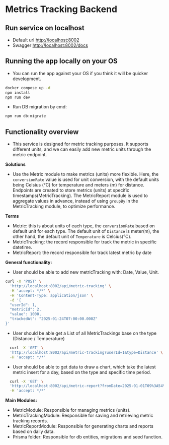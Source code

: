 # Metrics Tracking Backend

## Run service on localhost

- Default url [http://localhost:8002](http://localhost:8002)
- Swagger [http://localhost:8002/docs](http://localhost:8002/docs)

## Running the app locally on your OS

- You can run the app against your OS if you think it will be quicker development.

```bash
docker compose up -d
npm install
npm run dev
```

- Run DB migration by cmd:

```bash
npm run db:migrate
```

## Functionality overview

- This service is designed for metric tracking purposes. It supports different units, and we can easily add new metric units through the metric endpoint.

**Solutions**

- Use the Metric module to make metrics (units) more flexible. Here, the `conversionRate` value is used for unit conversion, with the default units being Celsius (°C) for temperature and meters (m) for distance. Endpoints are created to store metrics (units) at specific timestamps(MetricTracking). The MetricReport module is used to aggregate values in advance, instead of using `groupBy` in the MetricTracking module, to optimize performance.

**Terms**

- Metric: this is about units of each type, the `conversionRate` based on default unit for each type. The default unit of `Distance` is meter(m), the other hand, the default unit of `Temperature` is Celcius(°C).
- MetricTracking: the record responsible for track the metric in specific datetime.
- MetricReport: the record responsible for track latest metric by date

**General functionality:**

- User should be able to add new metricTracking with: Date, Value, Unit.

```bash
curl -X 'POST' \
  'http://localhost:8002/api/metric-tracking' \
  -H 'accept: */*' \
  -H 'Content-Type: application/json' \
  -d '{
  "userId": 1,
  "metricId": 2,
  "value": 1000,
  "trackedAt": "2025-01-24T07:00:00.000Z"
}'
```

- User should be able get a List of all MetricTrackings base on the type (Distance / Temperature)

```bash
  curl -X 'GET' \
  'http://localhost:8002/api/metric-tracking?userId=1&type=Distance' \
  -H 'accept: */*'
```

- User should be able to get data to draw a chart, which take the latest metric insert for a day, based on the type and specific time period.

```bash
  curl -X 'GET' \
  'http://localhost:8002/api/metric-report?fromDate=2025-01-01T09%3A54%3A58.917Z&toDate=2025-01-31T09%3A54%3A58.917Z&userId=1&type=Distance' \
  -H 'accept: */*'
```

**Main Modules:**

- MetricModule: Responsible for managing metrics (units).
- MetricTrackingModule: Responsible for saving and retrieving metric tracking records.
- MetricReportModule: Responsible for generating charts and reports based on daily data.
- Prisma folder: Responsible for db entities, migrations and seed function.